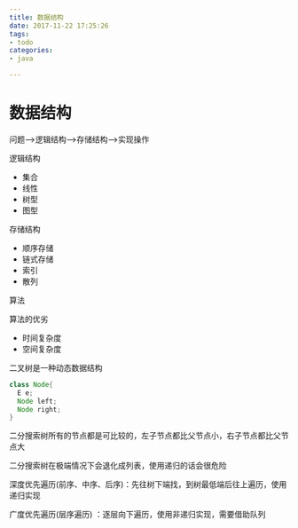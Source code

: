 ```yaml
---
title: 数据结构
date: 2017-11-22 17:25:26
tags:
- todo
categories:
- java

---
```


# 数据结构

问题-->逻辑结构-->存储结构-->实现操作

逻辑结构

- 集合
- 线性
- 树型
- 图型

存储结构

- 顺序存储
- 链式存储
- 索引
- 散列

算法

算法的优劣

- 时间复杂度
- 空间复杂度



二叉树是一种动态数据结构

```java
class Node{
  E e;
  Node left;
  Node right;
}
```

二分搜索树所有的节点都是可比较的，左子节点都比父节点小，右子节点都比父节点大

二分搜索树在极端情况下会退化成列表，使用递归的话会很危险

深度优先遍历(前序、中序、后序)：先往树下端找，到树最低端后往上遍历，使用递归实现

广度优先遍历(层序遍历) ：逐层向下遍历，使用非递归实现，需要借助队列





